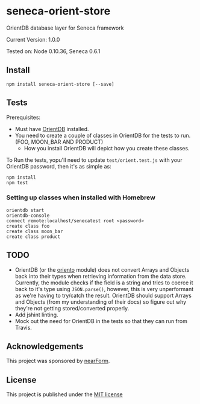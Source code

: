 # seneca-orient-store

OrientDB database layer for Seneca framework

Current Version: 1.0.0

Tested on: Node 0.10.36, Seneca 0.6.1

## Install

```
npm install seneca-orient-store [--save]
```

## Tests

Prerequisites:

* Must have [OrientDB](http://www.orientechnologies.com/orientdb/) installed.
* You need to create a couple of classes in OrientDB for the tests to run. (FOO, MOON_BAR AND PRODUCT)
    * How you install OrientDB will depict how you create these classes.

To Run the tests, yopu'll need to update `test/orient.test.js` with your OrientDB password, then it's as simple as:

```
npm install
npm test
```

### Setting up classes when installed with Homebrew

```
orientdb start
orientdb-console
connect remote:localhost/senecatest root <password>
create class foo
create class moon_bar
create class product
```

## TODO

* OrientDB (or the [oriento](https://www.npmjs.com/package/oriento) module) does not convert Arrays and Objects back into their types when retrieving information from the data store. Currently, the module checks if the field is a string and tries to coerce it back to it's type using `JSON.parse()`, however, this is very unperformant as we're having to try/catch the result. OrientDB should support Arrays and Objects (from my understanding of their docs) so figure out why they're not getting stored/converted properly.
* Add jshint linting.
* Mock out the need for OrientDB in the tests so that they can run from Travis.

## Acknowledgements

This project was sponsored by [nearForm](http://nearform.com).

## License

This project is published under the [MIT license](LICENSE.md)


